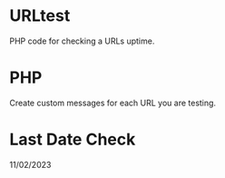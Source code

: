 # URLtest
PHP code for checking a URLs uptime. 

# PHP
Create custom messages for each URL you are testing.

# Last Date Check
11/02/2023
